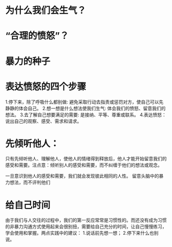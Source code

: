 # 为什么我们会生气？
# “合理的愤怒”？
# 暴力的种子
# 表达愤怒的四个步骤
  1.停下来，除了呼吸什么都别做: 避免采取行动去指责或惩罚对方，使自己可以先静静的体会自己。
  2.想一想是什么想法使我们生气: 体会我们的愤怒、留意我们的想法。
  3.去了解自己想要满足的需要: 是接纳、平等、尊重或联系。
  4.表达愤怒：说出自己的观察、感受、需求和请求。
# 先倾听他人：
  只有先倾听他人、理解他人，使他人的情绪得到释放后，他人才能开始留意我们的感受和需要。注点意：倾听别人的感受和需要，而不纠缠于他们的想法或观念。

  一旦意识到他人的感受和需要，我们就会发现彼此相同的人性。
  留意头脑中的暴力想法，而不评判他们
# 给自己时间
  由于我们与人交往的过程中，我们的第一反应常常是习惯性的。而还没有成为习惯的非暴力沟通方式使用起来会很别扭，需要给自己充分的时间，让自己慢慢练习，学会使用和掌握。两点实践中的建议：
  1.说话前先想一想；
  2.停下来什么也别说。